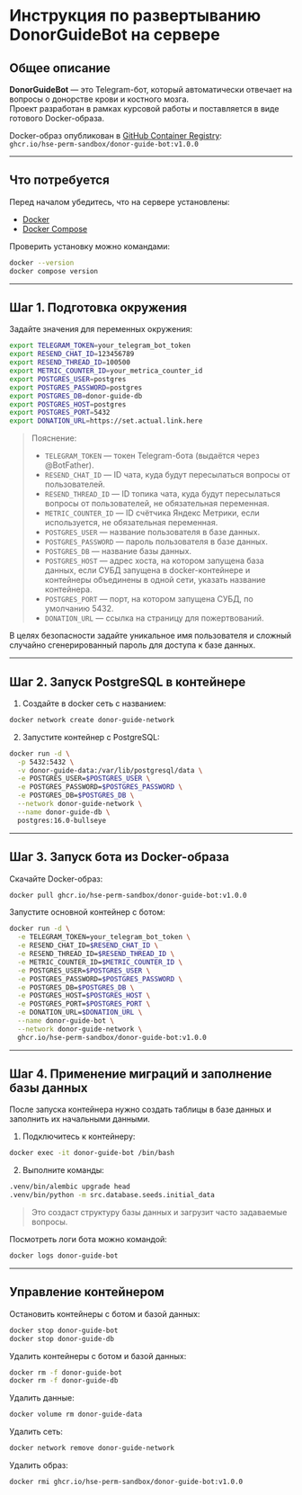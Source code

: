 #  Инструкция по развертыванию DonorGuideBot на сервере

##  Общее описание

**DonorGuideBot** — это Telegram-бот, который автоматически отвечает на вопросы о донорстве крови и костного мозга.  
Проект разработан в рамках курсовой работы и поставляется в виде готового Docker-образа.

Docker-образ опубликован в [GitHub Container Registry](https://github.com/hse-perm-sandbox/donor-guide-bot/pkgs/container/donor-guide-bot):  
`ghcr.io/hse-perm-sandbox/donor-guide-bot:v1.0.0`

---

## Что потребуется

Перед началом убедитесь, что на сервере установлены:

- [Docker](https://docs.docker.com/get-docker/)
- [Docker Compose](https://docs.docker.com/compose/)

Проверить установку можно командами:

```bash
docker --version
docker compose version
```

---

## Шаг 1. Подготовка окружения

Задайте значения для переменных окружения:

```bash
export TELEGRAM_TOKEN=your_telegram_bot_token
export RESEND_CHAT_ID=123456789
export RESEND_THREAD_ID=100500
export METRIC_COUNTER_ID=your_metrica_counter_id
export POSTGRES_USER=postgres
export POSTGRES_PASSWORD=postgres
export POSTGRES_DB=donor-guide-db
export POSTGRES_HOST=postgres
export POSTGRES_PORT=5432
export DONATION_URL=https://set.actual.link.here
```

>  Пояснение:
> - `TELEGRAM_TOKEN` — токен Telegram-бота (выдаётся через @BotFather).
> - `RESEND_CHAT_ID` — ID чата, куда будут пересылаться вопросы от пользователей.
> - `RESEND_THREAD_ID` — ID топика чата, куда будут пересылаться вопросы от пользователей, не обязательная переменная.
> - `METRIC_COUNTER_ID` — ID счётчика Яндекс Метрики, если используется, не обязательная переменная.
> - `POSTGRES_USER` — название пользователя в базе данных.
> - `POSTGRES_PASSWORD` — пароль пользователя в базе данных.
> - `POSTGRES_DB` — название базы данных.
> - `POSTGRES_HOST` — адрес хоста, на котором запущена база данных, если СУБД запущена в docker-контейнере и контейнеры объединены в одной сети, указать название контейнера.
> - `POSTGRES_PORT` — порт, на котором запущена СУБД, по умолчанию 5432.
> - `DONATION_URL` — ссылка на страницу для пожертвований.

В целях безопасности задайте уникальное имя пользователя и сложный случайно сгенерированный пароль для доступа к базе данных.

---

##  Шаг 2. Запуск PostgreSQL в контейнере

1. Создайте в docker сеть с названием:

```bash
docker network create donor-guide-network
```

2. Запустите контейнер с PostgreSQL:

```bash
docker run -d \
  -p 5432:5432 \
  -v donor-guide-data:/var/lib/postgresql/data \
  -e POSTGRES_USER=$POSTGRES_USER \
  -e POSTGRES_PASSWORD=$POSTGRES_PASSWORD \
  -e POSTGRES_DB=$POSTGRES_DB \
  --network donor-guide-network \
  --name donor-guide-db \
  postgres:16.0-bullseye
```
---

## Шаг 3. Запуск бота из Docker-образа

Скачайте Docker-образ:

```bash
docker pull ghcr.io/hse-perm-sandbox/donor-guide-bot:v1.0.0
```

Запустите основной контейнер с ботом:

```bash
docker run -d \
  -e TELEGRAM_TOKEN=your_telegram_bot_token \
  -e RESEND_CHAT_ID=$RESEND_CHAT_ID \
  -e RESEND_THREAD_ID=$RESEND_THREAD_ID \
  -e METRIC_COUNTER_ID=$METRIC_COUNTER_ID \
  -e POSTGRES_USER=$POSTGRES_USER \
  -e POSTGRES_PASSWORD=$POSTGRES_PASSWORD \
  -e POSTGRES_DB=$POSTGRES_DB \
  -e POSTGRES_HOST=$POSTGRES_HOST \
  -e POSTGRES_PORT=$POSTGRES_PORT \
  -e DONATION_URL=$DONATION_URL \
  --name donor-guide-bot \
  --network donor-guide-network \
  ghcr.io/hse-perm-sandbox/donor-guide-bot:v1.0.0
```
---

##  Шаг 4. Применение миграций и заполнение базы данных

После запуска контейнера нужно создать таблицы в базе данных и заполнить их начальными данными.

1. Подключитесь к контейнеру:

```bash
docker exec -it donor-guide-bot /bin/bash
```

2. Выполните команды:

```bash
.venv/bin/alembic upgrade head
.venv/bin/python -m src.database.seeds.initial_data
```

> Это создаст структуру базы данных и загрузит часто задаваемые вопросы.

Посмотреть логи бота можно командой:

```bash
docker logs donor-guide-bot
```
---

## Управление контейнером

Остановить контейнеры с ботом и базой данных:

```bash
docker stop donor-guide-bot
docker stop donor-guide-db
```

Удалить контейнеры с ботом и базой данных:

```bash
docker rm -f donor-guide-bot
docker rm -f donor-guide-db
```

Удалить данные:

```bash
docker volume rm donor-guide-data
```

Удалить сеть:

```bash
docker network remove donor-guide-network
```

Удалить образ:

```bash
docker rmi ghcr.io/hse-perm-sandbox/donor-guide-bot:v1.0.0
```
